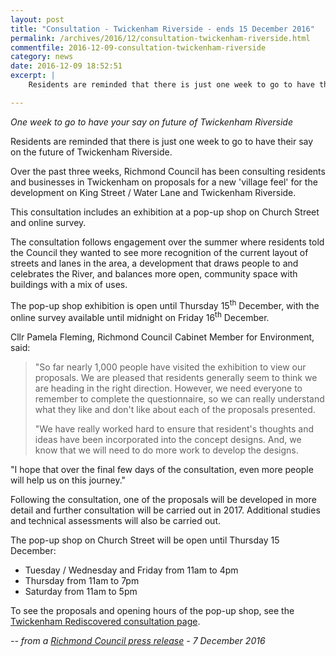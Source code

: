 ```yaml
---
layout: post
title: "Consultation - Twickenham Riverside - ends 15 December 2016"
permalink: /archives/2016/12/consultation-twickenham-riverside.html
commentfile: 2016-12-09-consultation-twickenham-riverside
category: news
date: 2016-12-09 18:52:51
excerpt: |
    Residents are reminded that there is just one week to go to have their say on the future of Twickenham Riverside.

---
```


*One week to go to have your say on future of Twickenham Riverside*

Residents are reminded that there is just one week to go to have their say on the future of Twickenham Riverside.

Over the past three weeks, Richmond Council has been consulting residents and businesses in Twickenham on proposals for a new 'village feel' for the development on King Street / Water Lane and Twickenham Riverside.

This consultation includes an exhibition at a pop-up shop on Church Street and online survey.

The consultation follows engagement over the summer where residents told the Council they wanted to see more recognition of the current layout of streets and lanes in the area, a development that draws people to and celebrates the River, and balances more open, community space with buildings with a mix of uses.

The pop-up shop exhibition is open until Thursday 15<sup>th</sup> December, with the online survey available until midnight on Friday 16<sup>th</sup> December.

Cllr Pamela Fleming, Richmond Council Cabinet Member for Environment, said:

> "So far nearly 1,000 people have visited the exhibition to view our proposals. We are pleased that residents generally seem to think we are heading in the right direction. However, we need everyone to remember to complete the questionnaire, so we can really understand what they like and don't like about each of the proposals presented.
> 
> "We have really worked hard to ensure that resident's thoughts and ideas have been incorporated into the concept designs. And, we know that we will need to do more work to develop the designs.

"I hope that over the final few days of the consultation, even more people will help us on this journey."

Following the consultation, one of the proposals will be developed in more detail and further consultation will be carried out in 2017. Additional studies and technical assessments will also be carried out.

The pop-up shop on Church Street will be open until Thursday 15 December:

-   Tuesday / Wednesday and Friday from 11am to 4pm
-   Thursday from 11am to 7pm
-   Saturday from 11am to 5pm

To see the proposals and opening hours of the pop-up shop, see the [Twickenham Rediscovered consultation page](http://www.richmond.gov.uk/home/my_richmond/all_in_one/my_richmond_villages/all_twickenham_villages/twickenham_rediscovered/twickenham_rediscovered_have_your_say.htm).

<cite>-- from a [Richmond Council press release](http://www.richmond.gov.uk/home/council/news/press_office/older_news/december_2016/one_week_to_go_to_have_your_say_on_future_of_twickenham_riverside.htm) - 7 December 2016</cite>
